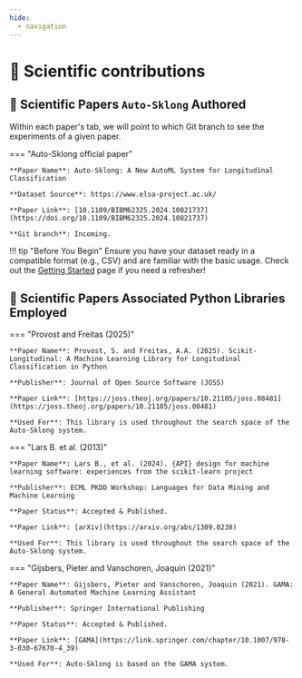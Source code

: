 ```yaml
---
hide:
  - navigation
---
```


# 🧪 Scientific contributions

## 📰 Scientific Papers `Auto-Sklong` Authored

Within each paper's tab, we will point to which Git branch to see the experiments of a given paper.

=== "Auto-Sklong official paper"

    **Paper Name**: Auto-Sklong: A New AutoML System for Longitudinal Classification

    **Dataset Source**: https://www.elsa-project.ac.uk/

    **Paper Link**: [10.1109/BIBM62325.2024.10821737](https://doi.org/10.1109/BIBM62325.2024.10821737)
    
    **Git branch**: Incoming.


!!! tip "Before You Begin"
    Ensure you have your dataset ready in a compatible format (e.g., CSV) and are familiar with the basic usage. 
    Check out the [Getting Started](getting-started.md) page if you need a refresher!

## 📰 Scientific Papers Associated Python Libraries Employed

=== "Provost and Freitas (2025)"

    **Paper Name**: Provost, S. and Freitas, A.A. (2025). Scikit-Longitudinal: A Machine Learning Library for Longitudinal Classification in Python

    **Publisher**: Journal of Open Source Software (JOSS)

    **Paper Link**: [https://joss.theoj.org/papers/10.21105/joss.08481](https://joss.theoj.org/papers/10.21105/joss.08481)

    **Used For**: This library is used throughout the search space of the Auto-Sklong system.


=== "Lars B. et al. (2013)"

    **Paper Name**: Lars B., et al. (2024). {API} design for machine learning software: experiences from the scikit-learn project

    **Publisher**: ECML PKDD Workshop: Languages for Data Mining and Machine Learning

    **Paper Status**: Accepted & Published.

    **Paper Link**: [arXiv](https://arxiv.org/abs/1309.0238)

    **Used For**: This library is used throughout the search space of the Auto-Sklong system.


=== "Gijsbers, Pieter and Vanschoren, Joaquin (2021)"

    **Paper Name**: Gijsbers, Pieter and Vanschoren, Joaquin (2021). GAMA: A General Automated Machine Learning Assistant

    **Publisher**: Springer International Publishing

    **Paper Status**: Accepted & Published.

    **Paper Link**: [GAMA](https://link.springer.com/chapter/10.1007/978-3-030-67670-4_39)

    **Used For**: Auto-Sklong is based on the GAMA system.
